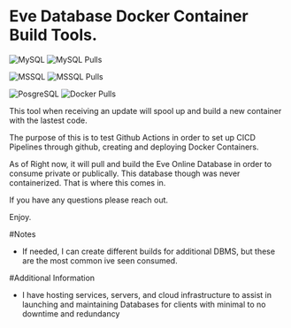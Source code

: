 # Eve Database Docker Container Build Tools.

![MySQL](https://github.com/fallenreaper/eve-databases/workflows/Docker%20Image%20CI%20MYSQL/badge.svg)
![MySQL Pulls](https://img.shields.io/docker/pulls/fallenreaper/eve-mysql)

![MSSQL](https://github.com/fallenreaper/eve-databases/workflows/Docker%20Image%20CI%20MSSQL/badge.svg)
![MSSQL Pulls](https://img.shields.io/docker/pulls/fallenreaper/eve-mssql)

![PosgreSQL](https://github.com/fallenreaper/eve-databases/workflows/Docker%20Image%20CI%20POSTGRES%20buildx/badge.svg)
![Docker Pulls](https://img.shields.io/docker/pulls/fallenreaper/eve-postgres)

This tool when receiving an update will spool up and build a new container with the lastest code.

The purpose of this is to test Github Actions in order to set up CICD Pipelines through github, creating and deploying Docker Containers.

As of Right now, it will pull and build the Eve Online Database in order to consume private or publically. This database though was never containerized. That is where this comes in.

If you have any questions please reach out.

Enjoy.

#Notes

- If needed, I can create different builds for additional DBMS, but these are the most common ive seen consumed.

#Additional Information

- I have hosting services, servers, and cloud infrastructure to assist in launching and maintaining Databases for clients with minimal to no downtime and redundancy
